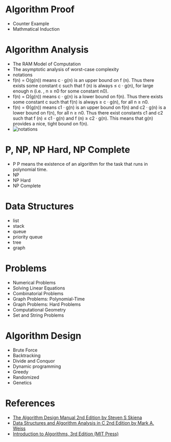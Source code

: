 # Algorithm Proof

- Counter Example
- Mathmatical Induction

# Algorithm Analysis

- The RAM Model of Computation
- The asymptotic analysis of worst-case complexity
- notations
 - f(n) = O(g(n)) means c · g(n) is an upper bound on f (n). Thus there exists some constant c such that f (n) is always ≤ c · g(n), for large enough n (i.e. , n ≥ n0 for some constant n0).
 - f(n) = Ω(g(n)) means c · g(n) is a lower bound on f(n). Thus there exists some constant c such that f(n) is always ≥ c · g(n), for all n ≥ n0.
 - f(n) = Θ(g(n)) means c1 · g(n) is an upper bound on f(n) and c2 · g(n) is a lower bound on f(n), for all n ≥ n0. Thus there exist constants c1 and c2 such that f (n) ≤ c1 · g(n) and f (n) ≥ c2 · g(n). This means that g(n) provides a nice, tight bound on f(n).
 - ![notations](https://32d425da-a-62cb3a1a-s-sites.googlegroups.com/site/iamslash/algorithm/Graphic%20examples%20of%20the%20%CE%98%2C%20O%2C%20and%20%E2%84%A6%20notations.JPG?attachauth=ANoY7crtvPXc1NUksgkXWGEIebmZo_kAW4CpK_Setvl3zqP8smMGnxun4ZVRqDhec3uHVliBZLj0a9yLrY7QEecjQ6zHlaMNRun88b0B3Ynnysk5RiOFDI-Y56t8YyHIYTVOkE_nGG5m6HXbzEU6UxpzRQ1tKzmgClOhX3ABJZp1ziCAPLeIcij2qNHJCW6gU_qkR41BfnKpFux6OlvQNALoaw0QosKCJzK3fpECtGy3QvAfGpIyCmqf_HC_6Xefs1xGPztP86HSH2lDEf9ECYQOs8jVwPSzYLfhPtoSg40otsqzdT-n43Q%3D&attredirects=0)


# P, NP, NP Hard, NP Complete

- P
P means the existence of an algorithm for the task that runs in polynomial time.
- NP
- NP Hard
- NP Complete

# Data Structures

- list
- stack 
- queue
- priority queue
- tree
- graph

# Problems

- Numerical Problems
 - Solving Linear Equations
- Combinatorial Problems
- Graph Problems: Polynomial-Time
- Graph Problems: Hard Problems
- Computational Geometry
- Set and String Problems

# Algorithm Design

- Brute Force
- Backtracking
- Divide and Conquor
- Dynamic programming
- Greedy
- Randomized
- Genetics

# References

- [The Algorithm Design Manual 2nd Edition by Steven S Skiena](http://www.amazon.com/Algorithm-Design-Manual-Steven-Skiena/dp/1848000693/ref=sr_1_1?s=books&ie=UTF8&qid=1460283355&sr=1-1&keywords=the+algorithm+design+manual)
- [Data Structures and Algorithm Analysis in C 2nd Edition by Mark A. Weiss ](http://www.amazon.com/Data-Structures-Algorithm-Analysis-2nd/dp/0201498405/ref=sr_1_sc_1?s=books&ie=UTF8&qid=1460283476&sr=1-1-spell&keywords=datastructures+and+algorithms+analysis+in+c)
- [Introduction to Algorithms, 3rd Edition (MIT Press)](http://www.amazon.com/Introduction-Algorithms-3rd-MIT-Press/dp/0262033844/ref=sr_1_1?s=books&ie=UTF8&qid=1460283565&sr=1-1&keywords=introduction+to+algorithms)
